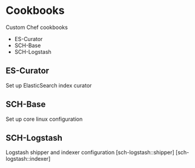 Cookbooks
=========

Custom Chef cookbooks
+ ES-Curator
+ SCH-Base
+ SCH-Logstash

ES-Curator
----------
Set up ElasticSearch index curator

SCH-Base
--------
Set up core linux configuration

SCH-Logstash
------------
Logstash shipper and indexer configuration
[sch-logstash::shipper]
[sch-logstash::indexer]
